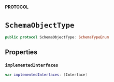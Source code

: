 **PROTOCOL**

# `SchemaObjectType`

```swift
public protocol SchemaObjectType: SchemaTypeEnum
```

## Properties
### `implementedInterfaces`

```swift
var implementedInterfaces: [Interface]
```
